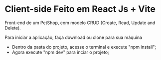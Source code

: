 # Client-side Feito em React Js + Vite

Front-end de um PetShop, com modelo CRUD (Create, Read, Update and Delete).

Para iniciar a aplicação, faça download ou clone para sua máquina

- Dentro da pasta do projeto, acesse o terminal e execute "npm install";
- Agora execute "npm dev" para inciar o projeto;
